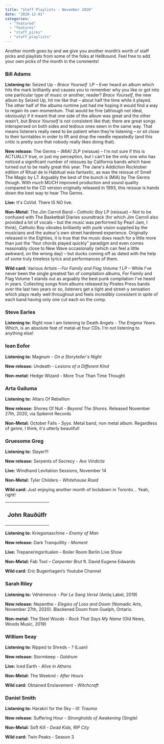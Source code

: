 ```yaml
---
title: "Staff Playlists - November 2020"
date: "2020-12-01"
categories: 
  - "featured"
  - "features"
  - "staff_picks"
  - "staff_playlists"
---
```


Another month goes by and we give you another month’s worth of staff picks and playlists from some of the folks at Hellbound. Feel free to add your own picks of the month in the comments!

### Bill Adams

**Listening to:** Seized Up - _Brace Yourself_  LP – Ever heard an album which hits the mark brilliantly and causes you to remember why you like or got into one particular type of music or another, reader? _Brace Yourself_, the new album by Seized Up, hit me like that – about half the time while it played. The other half of the albums runtime just had me hoping it would find a way to regain its own momentum. That would be fine (although not ideal, obviously) if it meant that one side of the album was great and the other wasn’t, but _Brace Yourself_ is not consistent like that; there are great songs interspersed on both sides and tedious ones sewn in the same way. That means listeners really need to be patient when they’re listening – or sit close to their turntables in order to lift and drop the needle repeatedly (and this critic is pretty sure that nobody really likes doing that).

**New release:** The Germs – _(MIA)_ 2LP (reissue) – I'm not sure if this is ACTUALLY true, or just my perception, but I can't be the only one who has noticed a significant number of reissues by California bands which have turned out to be really great this year. The Jane's Addiction Rocktober edition of Ritual de lo Habitual was fantastic, as was the reissue of Smell The Magic by L7. Arguably the best of the bunch is (MIA) by The Germs though. With much MUCH improved production and sound quality compared to the CD version originally released in 1993, this reissue is hands down the best way to hear The Germs.

**Live:** It's CoVid. There IS NO live.

**Non-Metal:** The Jim Carroll Band – _Catholic Boy_ LP (reissue) – Not to be confused with The Basketball Diaries soundtrack (for which Jim Carroll also provided a lot of vocals – but the music was performed by Pearl Jam, I think), Catholic Boy vibrates brilliantly with punk vision supplied by the musicians and the auteur's own street hardened experience. Originally released in the Eighties, it is true that the music does reach for a little more than just the “four chords played quickly” paradigm and even comes reasonably close to New Wave occasionally (which can feel a little awkward, on the wrong day) – but ducks coming off as dated with the help of some truly timeless lyrics and performances of them.

**Wild card:** Various Artists – _For Family and Flag Volume 1_ LP – While I've never been the single greatest fan of compilation albums, For Family and Flag Volume 1 stands out as arguably the best punk compilation I've heard in years. Collecting songs from albums released by Pirates Press bands over the last two years or so, listeners get a tight and street-y sensation which plays really well throughout and feels incredibly consistent in spite of each band having only one cut each on the comp.

### Steve Earles 

**Listening to:** Right now I am listening to Death Angels - _The Enigma Years._ Which, is an absolute feat of metal-at four CDs. I'm not listening to anything else! 

### Ioan Eofor

**Listening to:** Magnum - _On a Storyteller's Night_

**New release:** Undeath - _Lesions of a Different Kind_

**Non-metal:** Hedge Wizard - More True Than Time Thought

### Arta Gailuma

**Listening to:** Altars Of Rebellion

**New release:** Shores Of Null - _Beyond The Shores._ Released November 27th, 2020, via Spikerot Records

**Non-Metal:** October Falls - _Syys_. Metal band, non metal album. Regardless of genre, I think, it's utterly beautiful!

### Gruesome Greg

**Listening to:** Slayer!!!

**New release:** Serpents of Secrecy - _Ave Vindicta_

**Live:** Windhand Levitation Sessions, November 14

**Non-Metal:** Tyler Childers - _Whitehouse Road_

**Wild card:** Just enjoying another month of lockdown in Toronto... Yeah, right!

<table class="cf ix" cellpadding="0"><tbody><tr><td class="c2"><h3 class="iw"><span class="qu" tabindex="-1" role="gridcell"><span class="gD" data-hovercard-id="johnulfr@gmail.com" data-hovercard-owner-id="143">John Rauðúlfr</span></span></h3></td></tr></tbody></table>

**Listening to:** Kriegsmaschine – _Enemy of Man_

**New release:** Dark Tranquillity - _Moment_

**Live:** Trepaneringsritualen – Boiler Room Berlin Live Show

**Non-Metal:** Fab Tool – _Carpenter Brut_ ft. David Eugene Edwards

**Wild card:** Eric Bugenhagen’s Youtube Channel

### Sarah Riley 

**Listening to:** Véhémence - _Par Le Sang Versé_ (Antiq Label, 2019)

**New release:** Nepenthe - _Elegies of Loss and Doom_ (Nomadic Arts, November 27th, 2020). Blackened Doom from Guelph, Ontario.

**Non-metal:** The Steel Woods - _Rock That Says My Name_ (Old News, Woods Music, 2019)

### William Seay

**Listening to:** Ripped to Shreds - _?_ (Luan)

**New release:** Stormkeep - _Galdrum_

**Live:** Iced Earth - _Alive in Athens_ 

**Non-Metal:** The Weeknd - _After Hours_

**Wild card:** Obtained Enslavement - _Witchcraft_

### Daniel Smith

**Listening to:** Harakiri for the Sky - _III: Trauma_

**New release:** Suffering Hour - _Strongholds of Awakening_ (Single)

**Non-Metal:** Soft Kill - _Dead Kids, RIP City_

**Wild card:** Twin Peaks - Season 3
